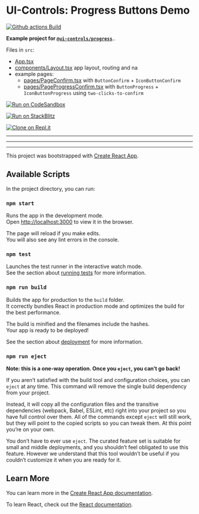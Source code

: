 # UI-Controls: Progress Buttons Demo

[![Github actions Build](https://github.com/control-ui/demo-ctrl-progress/actions/workflows/blank.yml/badge.svg)](https://github.com/control-ui/demo-ctrl-progress/actions)

**Example project for [`@ui-controls/progress`](https://github.com/control-ui/control-ui-ctrl)**..

Files in `src`:

- [App.tsx](./src/App.tsx)
- [components/Layout.tsx](./src/components/Layout.tsx) app layout, routing and na
- example pages:
    - [pages/PageConfirm.tsx](./src/pages/PageConfirm.tsx) with `ButtonConfirm` + `IconButtonConfirm`
    - [pages/PageProgressConfirm.tsx](./src/pages/PageProgressConfirm.tsx) with `ButtonProgress` + `IconButtonProgress` using `two-clicks-to-confirm`

[![Run on CodeSandbox](https://img.shields.io/badge/run%20on%20CodeSandbox-blue?labelColor=fff&logoColor=505050&style=for-the-badge&logo=codesandbox)](https://codesandbox.io/s/github/control-ui/demo-ctrl-progress/tree/main/?autoresize=1&fontsize=12&hidenavigation=1&module=%2Fsrc%2FPageProgressConfirm.tsx,%2Fsrc%2FPageConfirm.tsx)

[![Run on StackBlitz](https://img.shields.io/badge/run%20on%20StackBlitz-blue?labelColor=fff&logoColor=505050&style=for-the-badge&logo=stackblitz)](https://stackblitz.com/github/control-ui/demo-ctrl-progress?file=src%2Fpages%2FPageConfirm.tsx,src%2Fpages%2FPageProgressConfirm.tsx)

[![Clone on Repl.it](https://img.shields.io/badge/clone%20on%20repl.it-grey?labelColor=fff&style=for-the-badge&logo=replit)](https://repl.it/github/control-ui/demo-ctrl-progress)

---
---
---

This project was bootstrapped with [Create React App](https://github.com/facebook/create-react-app).

## Available Scripts

In the project directory, you can run:

### `npm start`

Runs the app in the development mode.\
Open [http://localhost:3000](http://localhost:3000) to view it in the browser.

The page will reload if you make edits.\
You will also see any lint errors in the console.

### `npm test`

Launches the test runner in the interactive watch mode.\
See the section about [running tests](https://facebook.github.io/create-react-app/docs/running-tests) for more information.

### `npm run build`

Builds the app for production to the `build` folder.\
It correctly bundles React in production mode and optimizes the build for the best performance.

The build is minified and the filenames include the hashes.\
Your app is ready to be deployed!

See the section about [deployment](https://facebook.github.io/create-react-app/docs/deployment) for more information.

### `npm run eject`

**Note: this is a one-way operation. Once you `eject`, you can’t go back!**

If you aren’t satisfied with the build tool and configuration choices, you can `eject` at any time. This command will remove the single build dependency from your project.

Instead, it will copy all the configuration files and the transitive dependencies (webpack, Babel, ESLint, etc) right into your project so you have full control over them. All of the commands except `eject` will still work, but they will point to the copied scripts so you can tweak them. At this point you’re on your own.

You don’t have to ever use `eject`. The curated feature set is suitable for small and middle deployments, and you shouldn’t feel obligated to use this feature. However we understand that this tool wouldn’t be useful if you couldn’t customize it when you are ready for it.

## Learn More

You can learn more in the [Create React App documentation](https://facebook.github.io/create-react-app/docs/getting-started).

To learn React, check out the [React documentation](https://reactjs.org/).
